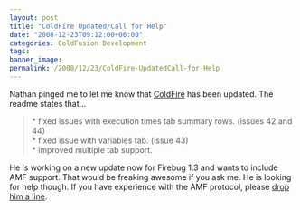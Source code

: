 ```yaml
---
layout: post
title: "ColdFire Updated/Call for Help"
date: "2008-12-23T09:12:00+06:00"
categories: ColdFusion Development 
tags: 
banner_image: 
permalink: /2008/12/23/ColdFire-UpdatedCall-for-Help
---
```


Nathan pinged me to let me know that <a href="http://coldfire.riaforge.org">ColdFire</a> has been updated. The readme states that...

<blockquote>
<p>
* fixed issues with execution times tab summary rows. (issues 42 and 44)<br />
* fixed issue with variables tab. (issue 43)<br />
* improved multiple tab support.
</p>
</blockquote>

He is working on a new update now for Firebug 1.3 and wants to include AMF support. That would be freaking awesome if you ask me. He is looking for help though. If you have experience with the AMF protocol, please <a href="http://coldfire.riaforge.org/index.cfm?event=page.projectcontact">drop him a line</a>.
